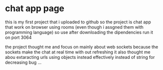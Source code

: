 # chat app page
 
this is my first project that i uploaded to github so the project is chat app that work on browser using rooms (even though i assgned them with programming language) so use after downloading the dipendencies run it on port 3064 


the project thought me and focus on mainly about web sockets because the sockets make the chat at real time with out refreshing it also thought me abou extaracting urls using objects instead effectively instead of string for decreasing bug ...